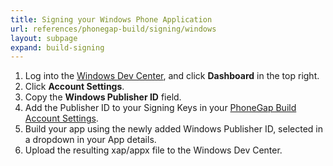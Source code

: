```yaml
---
title: Signing your Windows Phone Application
url: references/phonegap-build/signing/windows
layout: subpage
expand: build-signing
---
```


1. Log into the [Windows Dev Center](http://dev.windows.com), and click **Dashboard** in the top right.
2. Click **Account Settings**.
3. Copy the **Windows Publisher ID** field.
4. Add the Publisher ID to your Signing Keys in your [PhoneGap Build Account Settings](https://build.phonegap.com/people/edit).
5. Build your app using the newly added Windows Publisher ID, selected in a dropdown in your App details.
6. Upload the resulting xap/appx file to the Windows Dev Center.